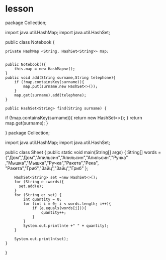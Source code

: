 # lesson
package Сollection;

import java.util.HashMap;
import java.util.HashSet;

public class Notebook {


    private HashMap <String, HashSet<String>> map;


    public Notebook(){
        this.map = new HashMap<>();
    }
    public void add(String surname,String telephone){
        if (!map.containsKey(surname)){
            map.put(surname,new HashSet<>());
        }
        map.get(surname).add(telephone);
    }

    public HashSet<String> find(String surname) {
if (!map.containsKey(surname)){
    return new  HashSet<>();
}
return map.get(surname);
    }

}
package Сollection;

import java.util.HashMap;
import java.util.HashSet;

public class Sheet {
    public static void main(String[] args) {
        String[] words = {"Дом","Дом","Апильсин","Апильсин","Апильсин","Ручка"
                ,"Мышка","Мышка","Ручка","Ракета","Река",
                "Ракета","Гриб","Зайц","Зайц","Гриб" };

        HashSet<String> set =new HashSet<>();
        for (String e :words){
          set.add(e);
        }
        for (String e: set) {
            int quantity = 0;
            for (int i = 0; i < words.length; i++){
                if (e.equals(words[i])){
                    quantity++;
                }
            }
            System.out.println(e +" " + quantity);
        }

        System.out.println(set);
    }

}
